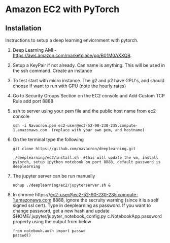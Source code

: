 # Amazon EC2 with PyTorch

## Installation
Instructions to setup a deep learning enviornment with pytorch. 

1. Deep Learning AMI  - https://aws.amazon.com/marketplace/pp/B01M0AXXQB. 
2. Setup a KeyPair if not already. Can name is anything. This will be used in the ssh command. Create an instance
3. To test start with micro instance. The g2 and p2 have GPU's, and should choose if want to run with GPU (note the hourly rates)
4. Go to Security Groups Section on the EC2 console and Add Custom TCP Rule add port 8888
5. ssh to server using your pem file and the public host name from ec2 console

	```
	ssh -i Navacron.pem ec2-user@ec2-52-90-230-235.compute-1.amazonaws.com  (replace with your own pem, and hostname)
	```

6. On the terminal type the following
	
	```
	git clone https://github.com/navacron/deeplearning.git
	```

	```
    ./deeplearning/ec2/install.sh  #this will update the vm, install pytorch, setup ipython notebook on port 8888, default password is deeplearning
    ```
7. The jupyter server can be run manually
    
    ```
    nohup ./deeplearning/ec2/jupyterserver.sh & 
    ```
8. In chrome https://ec2-user@ec2-52-90-230-235.compute-1.amazonaws.com:8888, ignore the secruity warning (since it is a self signed ssl cert). Type in deeplearning as password. If you want to change password, get a new hash and update $HOME/.jupyter/jupyter_notebook_config.py c.NotebookApp.password property using the output from below

	```
	from notebook.auth import passwd
	passwd()
	```

